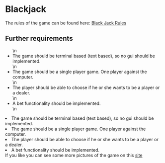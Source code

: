 # Blackjack
The rules of the game can be found here: <a href="https://en.wikipedia.org/wiki/Blackjack">Black Jack Rules</a>
## Further requirements
<ul>\n                <li>The game should be terminal based (text based), so no gui should be implemented.</li>\n                <li>The game should be a single player game. One player against the computer.</li>\n                <li>The player should be able to choose if he or she wants to be a player or a dealer.</li>\n                <li>A bet functionality should be implemented.</li>\n            </ul><li>The game should be terminal based (text based), so no gui should be implemented.</li><li>The game should be a single player game. One player against the computer.</li><li>The player should be able to choose if he or she wants to be a player or a dealer.</li><li>A bet functionality should be implemented.</li>If you like you can see some more pictures of the game on this <a href="black_jack_pics.html">site</a>
